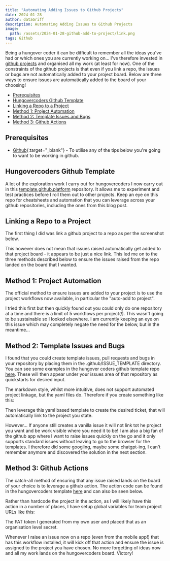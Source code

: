 ```yaml
---
title: "Automating Adding Issues to Github Projects"
date: 2024-01-28
author: dataGriff
description: Automating Adding Issues to Github Projects
image:
  path: /assets/2024-01-28-github-add-to-project/link.png
tags: Github
---
```


Being a hungover coder it can be difficult to remember all the ideas you've had or which ones you are currently working on... I've therefore invested in [github projects](https://docs.github.com/en/issues/planning-and-tracking-with-projects/learning-about-projects/quickstart-for-projects) and organised all my work (at least for now). One of the constraints of the github projects is that even if you link a repo, the issues or bugs are not automatically added to your project board. Below are three ways to ensure issues are automatically added to the board of your choosing!

- [Prerequisites](#prerequisites)
- [Hungovercoders Github Template](#hungovercoders-github-template)
- [Linking a Repo to a Project](#linking-a-repo-to-a-project)
- [Method 1: Project Automation](#method-1-project-automation)
- [Method 2: Template Issues and Bugs](#method-2-template-issues-and-bugs)
- [Method 3: Github Actions](#method-3-github-actions)

## Prerequisites

- [Github](https://github.com/){:target="_blank"} - To utilise any of the tips below you're going to want to be working in github.

## Hungovercoders Github Template

A lot of the exploration work I carry out for hungovercoders I now carry out in this [template.github.platform](https://github.com/hungovercoders/template.github.platform) repository. It allows me to experiment and test practices before I roll them out to other projects. Keep an eye on this repo for cheatsheets and automation that you can leverage across your github repositories, including the ones from this blog post.

## Linking a Repo to a Project

The first thing I did was link a github project to a repo as per the screenshot below.

This however does not mean that issues raised automatically get added to that project board - it appears to be just a nice link. This led me on to the three methods described below to ensure the issues raised from the repo landed on the board that I wanted.

## Method 1: Project Automation

The official method to ensure issues are added to your project is to use the project workflows now available, in particular the "auto-add to project". 

I tried this first but then quickly found out you could only do one repository at a time and there is a limit of 5 workflows per project(!). This wasn't going to be sustainable so I looked elsewhere. I am currently keeping an eye on this issue which may completely negate the need for the below, but in the meantime...

## Method 2: Template Issues and Bugs

I found that you could create template issues, pull requests and bugs in your repository by placing them in the .github/ISSUE_TEMPLATE directory. You can see some examples in the hungover coders github template repo [here](https://github.com/hungovercoders/template.github.platform/tree/main/.github/ISSUE_TEMPLATE). These will then appear under your issues area of that repository as quickstarts for desired input.

The markdown style, whilst more intuitive, does not support automated project linkage, but the yaml files do. Therefore if you create something like this:

Then leverage this yaml based template to create the desired ticket, that will automatically link to the project you state.

However... If anyone still creates a vanilla issue it will not link tot he project you want and be work visible where you need it to be! I am also a big fan of the github app where I want to raise issues quickly on the go and it only supports standard issues without leaving to go to the browser for the templates. I therefore did some googling, maybe some chatgpt-ing, I can't remember anymore and discovered the solution in the next section.

## Method 3: Github Actions

The catch-all method of ensuring that any issue raised lands on the board of your choice is to leverage a github action. The action code can be found in the hungovercoders template [here]() and can also be seen below.

Rather than hardcode the project in the action, as I will likely have this action in a number of places, I have setup global variables for team project URLs like this:

The PAT token I generated from my own user and placed that as an organisation level secret. 

Whenever I raise an issue now on a repo (even from the mobile app!) that has this workflow installed, it will kick off that action and ensure the issue is assigned to the project you have chosen. No more forgetting of ideas now and all my work lands on the hungovercoders board. Victory!